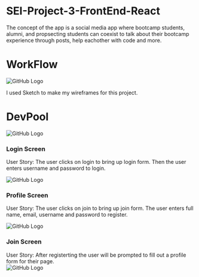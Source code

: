 # SEI-Project-3-FrontEnd-React
The concept of the app is a social media app where bootcamp students, alumni, and propsecting students can coexist to talk about their bootcamp experience through posts, help eachother with code and more. 

# WorkFlow 

![GitHub Logo](https://i.imgur.com/ELjz732.png)

I used Sketch to make my wireframes for this project. 

# DevPool

![GitHub Logo](https://i.imgur.com/PvzcPtB.png)

### Login Screen
User Story: The user clicks on login to bring up login form. Then the user enters username and password to login.  

![GitHub Logo](https://i.imgur.com/S235UMm.png)

### Profile Screen  
User Story: The user clicks on join to bring up join form. The user enters full name, email, username and password to register.

![GitHub Logo](https://i.imgur.com/2v2KQIO.png)


### Join Screen  
User Story: After registerting the user will be prompted to fill out a profile form for their page.  
![GitHub Logo](https://i.imgur.com/tQQmTyz.png)
